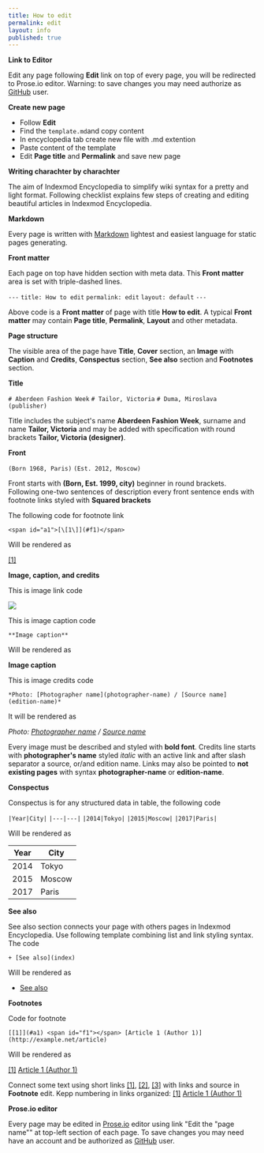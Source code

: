 ```yaml
---
title: How to edit
permalink: edit
layout: info
published: true
---
```


**Link to Editor**

Edit any page following **Edit** link on top of every page, you will be redirected to Prose.io editor. Warning: to save  changes you may need authorize as [GitHub](https://github.com/join) user.

**Create new page**

+ Follow **Edit**
+ Find the `template.md`and copy content
+ In encyclopedia tab create new file with .md extention
+ Paste content of the template
+ Edit **Page title** and **Permalink** and save new page

**Writing charachter by charachter**

The aim of Indexmod Encyclopedia to simplify wiki syntax for a pretty and light format. Following checklist explains few steps of creating and editing beautiful articles in Indexmod Encyclopedia.

**Markdown**

Every page is written with [Markdown](https://daringfireball.net/projects/markdown/syntax) lightest and easiest language for static pages generating.

**Front matter**

Each page on top have hidden section with meta data. This **Front matter** area is set with triple-dashed lines.

`---`
`title: How to edit`
`permalink: edit`
`layout: default`
`---`

Above code is a **Front matter** of page with title **How to edit**. A typical **Front matter** may contain **Page title**, **Permalink**, **Layout** and other metadata.

**Page structure**

The visible area of the page have **Title**, **Cover** section, an **Image** with **Caption** and **Credits**, **Conspectus** section, **See also** section and **Footnotes** section.

**Title**  

`# Aberdeen Fashion Week`
`# Tailor, Victoria`
`# Duma, Miroslava (publisher)`

Title includes the subject's name **Aberdeen Fashion Week**, surname and name **Tailor, Victoria** and may be added with specification with round brackets **Tailor, Victoria (designer)**.

**Front**

`(Born 1968, Paris)`
`(Est. 2012, Moscow)`

Front starts with **(Born, Est. 1999, city)** beginner in round brackets. Following one-two sentences of description every front sentence ends with footnote links styled with **Squared brackets**

The following code for footnote link

`<span id="a1">[\[1\]](#f1)</span>`

Will be rendered as

<span id="a1">[\[1\]](#f1)</span>

**Image, caption, and credits**

This is image link code

![](/encyclopedia/images/image-name.jpg)

This is image caption code

`**Image caption**`

Will be rendered as

**Image caption**

This is image credits code

`*Photo: [Photographer name](photographer-name) / [Source name](edition-name)*`

It will be rendered as

*Photo: [Photographer name](photographer-name) / [Source name](edition-name)*

Every image must be described and styled with **bold font**. Credits line starts with **photographer's name** styled *italic* with an active link and after slash separator a source, or/and edition name. Links may also be pointed to **not existing pages** with syntax **photographer-name** or **edition-name**.

**Conspectus**

Conspectus is for any structured data in table, the following code

`|Year|City|`
`|---|---|`
`|2014|Tokyo|`
`|2015|Moscow|`
`|2017|Paris|`

Will be rendered as

|Year|City|
|----|-----|
|2014|Tokyo|
|2015|Moscow|
|2017|Paris|

**See also**

See also section connects your page with others pages in Indexmod Encyclopedia. Use following template combining list and link styling syntax. The code

`+ [See also](index)`

Will be rendered as

+ [See also](index)

**Footnotes**

Code for footnote

`[[1]](#a1) <span id="f1"></span> [Article 1 (Author 1)] (http://example.net/article)`

Will be rendered as

[[1]](#a1) <span id="f1"></span> [Article 1 (Author 1)](http://example.net/article)

Connect some text using short links <span id="a1">[\[1\]](#f1)</span>, <span id="a2">[\[2\]](#f2)</span>, <span id="a3">[\[3\]](#f3)</span> with links and source in **Footnote** edit. Kepp numbering in links organized: [[1]](#a1) <span id="f1"></span> [Article 1 (Author 1)](http://example.net/article)

**Prose.io editor**

Every page may be edited in [Prose.io](www.prose.io) editor using link "Edit the "page name"" at top-left section of each page. To save  changes you may need have an account and be authorized as [GitHub](https://github.com/join) user.
